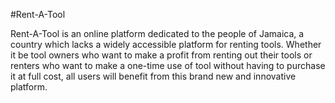 #Rent-A-Tool

Rent-A-Tool is an online platform dedicated to the people of Jamaica, a country which lacks a widely accessible platform for renting tools. 
Whether it be tool owners who want to make a profit from renting out their tools or renters who want to make a one-time use of tool without 
having to purchase it at full cost, all users will benefit from this brand new and innovative platform. 
